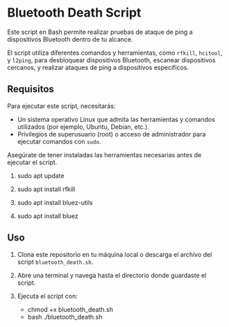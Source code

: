 # Bluetooth Death Script

Este script en Bash permite realizar pruebas de ataque de ping a dispositivos Bluetooth dentro de tu alcance. 

El script utiliza diferentes comandos y herramientas, como `rfkill`, `hcitool`, y `l2ping`, para desbloquear dispositivos Bluetooth, escanear dispositivos cercanos, y realizar ataques de ping a dispositivos específicos.

## Requisitos

Para ejecutar este script, necesitarás:

- Un sistema operativo Linux que admita las herramientas y comandos utilizados (por ejemplo, Ubuntu, Debian, etc.).
- Privilegios de superusuario (root) o acceso de administrador para ejecutar comandos con `sudo`.

Asegúrate de tener instaladas las herramientas necesarias antes de ejecutar el script.

1. sudo apt update

2. sudo apt install rfkill

3. sudo apt install bluez-utils
 
4. sudo apt install bluez

## Uso

1. Clona este repositorio en tu máquina local o descarga el archivo del script `bluetooth_death.sh`.

2. Abre una terminal y navega hasta el directorio donde guardaste el script.

3. Ejecuta el script con:

    - chmod +x bluetooth_death.sh
    - bash ./bluetooth_death.sh
